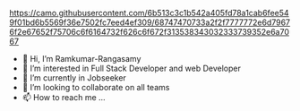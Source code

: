 https://camo.githubusercontent.com/6b513c3c1b542a405fd78a1cab6fee549f01bd6b5569f36e7502fc7eed4ef309/68747470733a2f2f7777772e6d79676f2e67652f75706c6f6164732f626c6f672f313538343032333739352e6a7067

- 👋 Hi, I’m Ramkumar-Rangasamy
- 👀 I’m interested in Full Stack Developer and web Developer
- 🌱 I’m currently in Jobseeker
- 💞️ I’m looking to collaborate on  all teams 
- 📫 How to reach me ...

<!---
Ramkumar-Rangasamy is a ✨ special ✨ repository because its `README.md` (this file) appears on your GitHub profile.
You can click the Preview link to take a look at your changes.
--->
